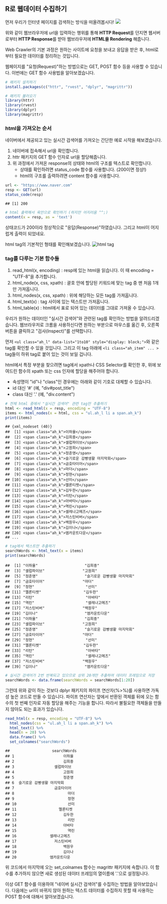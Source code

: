 R로 웹데이터 수집하기
---------------------

먼저 우리가 인터넷 페이지를 검색하는 방식을 떠올려봅시다!
![](https://ruslanspivak.com/lsbaws-part1/LSBAWS_HTTP_request_response.png)

위와 같이 웹브라우저에 url을 입력하는 행위를 통해 **HTTP Request**를 던지면 웹서버로부터 **HTTP Response**를 받아 웹브라우저에 **HTML을 Rendering** 해줍니다.

Web Crawler의 기본 과정은 원하는 사이트에 요청을 보내고 응답을 받은 후, html로부터 필요한 데이터를 정리하는 것입니다.

웹페이지를 "요청(Request)"하는 방법으로는 GET, POST 함수 등을 사용할 수 있습니다. 이번에는 GET 함수 사용법을 알아보겠습니다.

``` r
# 패키지 설치하기
install.packages(c("httr", "rvest", "dplyr", "magrittr"))
```

``` r
# 패키지 불러오기
library(httr)
library(rvest)
library(dplyr)
library(magrittr)
```

### html을 가져오는 순서

네이버에서 제공되고 있는 실시간 검색어를 가져오는 간단한 예로 시작을 해보겠습니다.
1.  네이버에 접속해서 url을 확인합니다.
2.  httr 패키지의 GET 함수 인자로 url을 할당해줍니다.
3.  위 과정에서 가져온 response의 상태와 html의 구조를 텍스트로 확인합니다.
    -   상태를 확인하려면 status\_code 함수를 사용합니다. (200이면 정상!)
    -   html의 구조를 출력하려면 content 함수를 사용합니다.

``` r
url <- "https://www.naver.com"
resp <- GET(url)
status_code(resp)
```

    ## [1] 200

``` r
# html 출력해서 육안으로 확인하기 (하지만 어지러움 ^^;)
content(x = resp, as = 'text')
```

상태코드가 200이라 정상적으로 "응답(Response)"하였습니다. 그리고 html이 어지럽게 출력이 되었네요.

html tag의 기본적인 형태를 확인해보겠습니다. ![html tag](http://tutorial.techaltum.com/images/element.png)

### tag를 다루는 기본 함수들

1.  read\_html(x, encoding) : resp에 있는 html을 읽습니다. 이 때 encoding = "UTF-8"을 추가합니다.
2.  html\_node(x, css, xpath) : 괄호 안에 할당된 키워드에 맞는 tag 중 맨 처음 1개만 가져옵니다.
3.  html\_nodes(x, css, xpath) : 위에 해당하는 모든 tag를 가져옵니다.
4.  html\_text(x) : tag 사이에 있는 텍스트만 가져옵니다.
5.  html\_table(x) : html에서 표로 되어 있는 데이터를 그대로 가져올 수 있습니다.

우리가 원하는 데이터인 "실시간 검색어"와 관련된 tag를 확인하는 방법을 알려드리겠습니다. 웹브라우저로 크롬을 사용하신다면 원하는 부분으로 마우스를 옮긴 후, 오른쪽 버튼을 클릭하고 "검사(Inspect)"를 선택합니다.

먼저 `<ul class="ah_l" data-list="1to10" style="display: block;">`와 같은 tag를 확인할 수 있을 것입니다. 그리고 이 tag 아래에 `<li class="ah_item" ... >` tag들이 하위 tag로 붙어 있는 것이 보일 겁니다.

html에서 특정 부분을 찾으려면 tag에서 xpath나 CSS Selector를 확인한 후, 위에 보여드린 함수의 xpath 또는 css 인자에 할당을 해주어야 합니다.
- 속성명이 "id"나 "class"인 경우에는 아래와 같이 기호로 대체할 수 있습니다.
- id 대신 '\#' (예, "div\#post\_title")
- class 대신 '.' (예, "div.content")

``` r
# 전체 html 중에서 "실시간 검색어" 관련 tag만 추출하기
html <- read_html(x = resp, encoding = "UTF-8")
items <- html_nodes(x = html, css = "ul.ah_l li a span.ah_k")
print(items)
```

    ## {xml_nodeset (40)}
    ##  [1] <span class="ah_k">이하율</span>
    ##  [2] <span class="ah_k">김희중</span>
    ##  [3] <span class="ah_k">셀럽파이브</span>
    ##  [4] <span class="ah_k">고원희</span>
    ##  [5] <span class="ah_k">정준영</span>
    ##  [6] <span class="ah_k">슬기로운 감빵생활 마지막회</span>
    ##  [7] <span class="ah_k">금호타이어</span>
    ##  [8] <span class="ah_k">마더</span>
    ##  [9] <span class="ah_k">정현</span>
    ## [10] <span class="ah_k">선미</span>
    ## [11] <span class="ah_k">멜론티켓</span>
    ## [12] <span class="ah_k">김두한</span>
    ## [13] <span class="ah_k">리턴</span>
    ## [14] <span class="ah_k">아바타</span>
    ## [15] <span class="ah_k">역린</span>
    ## [16] <span class="ah_k">셀레나고메즈</span>
    ## [17] <span class="ah_k">저스틴비버</span>
    ## [18] <span class="ah_k">백원우</span>
    ## [19] <span class="ah_k">김이나</span>
    ## [20] <span class="ah_k">엠카운트다운</span>
    ## ...

``` r
# tag에서 텍스트만 추출하기
searchWords <- html_text(x = items)
print(searchWords)
```

    ##  [1] "이하율"                     "김희중"                    
    ##  [3] "셀럽파이브"                 "고원희"                    
    ##  [5] "정준영"                     "슬기로운 감빵생활 마지막회"
    ##  [7] "금호타이어"                 "마더"                      
    ##  [9] "정현"                       "선미"                      
    ## [11] "멜론티켓"                   "김두한"                    
    ## [13] "리턴"                       "아바타"                    
    ## [15] "역린"                       "셀레나고메즈"              
    ## [17] "저스틴비버"                 "백원우"                    
    ## [19] "김이나"                     "엠카운트다운"              
    ## [21] "이하율"                     "김희중"                    
    ## [23] "셀럽파이브"                 "고원희"                    
    ## [25] "정준영"                     "슬기로운 감빵생활 마지막회"
    ## [27] "금호타이어"                 "마더"                      
    ## [29] "정현"                       "선미"                      
    ## [31] "멜론티켓"                   "김두한"                    
    ## [33] "리턴"                       "아바타"                    
    ## [35] "역린"                       "셀레나고메즈"              
    ## [37] "저스틴비버"                 "백원우"                    
    ## [39] "김이나"                     "엠카운트다운"

``` r
# 실시간 검색어가 2번 반복되고 있으므로 상위 20개만 추출하여 데이터 프레임으로 저장
searchWords <- data.frame(searchWords = searchWords[1:20])
```

그런데 위와 같이 하는 것보다 dplyr 패키지의 파이프 연산자(%&gt;%)를 사용하면 가독성 높은 코드로 만들 수 있습니다. 파이프 연산자는 앞에서 반환된 객체를 뒤에 오는 함수의 첫 번째 인자로 자동 할당을 해주는 기능을 합니다. 따라서 불필요한 객체들을 만들지 않아도 되는 효과가 있습니다.

``` r
read_html(x = resp, encoding = "UTF-8") %>% 
  html_nodes(css = "ul.ah_l li a span.ah_k") %>% 
  html_text() %>% 
  head(n = 20) %>% 
  data.frame() %>% 
  set_colnames("searchWords")
```

    ##                   searchWords
    ## 1                      이하율
    ## 2                      김희중
    ## 3                  셀럽파이브
    ## 4                      고원희
    ## 5                      정준영
    ## 6  슬기로운 감빵생활 마지막회
    ## 7                  금호타이어
    ## 8                        마더
    ## 9                        정현
    ## 10                       선미
    ## 11                   멜론티켓
    ## 12                     김두한
    ## 13                       리턴
    ## 14                     아바타
    ## 15                       역린
    ## 16               셀레나고메즈
    ## 17                 저스틴비버
    ## 18                     백원우
    ## 19                     김이나
    ## 20               엠카운트다운

위 코드에서 마지막에 오는 set\_colnames 함수는 magrittr 패키지에 속합니다. 이 함수를 추가하지 않으면 새로 생성된 데이터 프레임의 열이름에 '.'으로 설정됩니다.

이상 GET 함수를 이용하여 "네이버 실시간 검색어"를 수집하는 방법을 알아보았습니다. 다음에는 url이 바뀌지 않아 원하는 텍스트 데이터를 수집하지 못할 때 사용하는 POST 함수에 대해서 알아보겠습니다.
